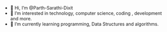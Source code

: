 - 👋 Hi, I’m @Parth-Sarathi-Dixit
- 👀 I’m interested in technology, computer science, coding , development and more.
- 🌱 I’m currently learning programming, Data Structures and algorithms.

<!---
Parth-Sarathi-Dixit/Parth-Sarathi-Dixit is a ✨ special ✨ repository because its `README.md` (this file) appears on your GitHub profile.
You can click the Preview link to take a look at your changes.
--->
